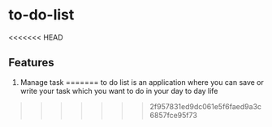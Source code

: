 # to-do-list
<<<<<<< HEAD

## Features
1. Manage task
=======
to do list is an application where you can save or write your task which you want to do in your day to day life
>>>>>>> 2f957831ed9dc061e5f6faed9a3c6857fce95f73
